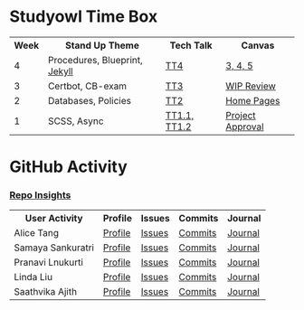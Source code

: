 # Studyowl Time Box
<table>
   <tr>
    <th>Week</th>
    <th>Stand Up Theme</th>
    <th>Tech Talk</th>
    <th>Canvas</th>
   </tr>
   <tr>
    <td>4</td>
    <td>Procedures, Blueprint, <a href="https://github.com/nighthawkcoders/nighthawk_csp/wiki/GitHub-Pages-and-Jekyll">Jekyll</a></td>
    <td><a href="https://github.com/nighthawkcoders/nighthawk_csp/wiki/Tri2-TT4-Binary-Search,-Calling-Procedures,-and-Developing-Procedures">TT4</a></td>
    <td><a href="https://poway.instructure.com/courses/112435/assignments/1956804">3, 4, 5</a></td>
  </tr>
  <tr>
    <td>3</td>
    <td>Certbot, CB-exam</td>
    <td><a href="https://github.com/nighthawkcoders/nighthawk_csp/wiki/Tri-2:-Tech-Talk-3---Deployment---Subdomains-and-Certbot">TT3</a></td>
    <td><a href="https://poway.instructure.com/courses/112435/assignments/1943626">WIP Review</a></td>
  </tr>
  <tr>
    <td>2</td>
    <td>Databases, Policies</td>
    <td><a href="https://github.com/nighthawkcoders/nighthawk_csp/wiki/Tri-2:-Tech-Talk-2-SQLite-Database-Intro">TT2</a></td>
    <td><a href="https://poway.instructure.com/courses/112435/assignments/1943619">Home Pages</a></td>
  </tr>
  <tr>
    <td>1</td>
    <td>SCSS, Async</td>
    <td><a href="https://github.com/nighthawkcoders/nighthawk_csp/wiki/Tri-2:-Tech-Talk-1.1---Organizing--Bootstrap-Files,-Templates-layouts,-and-Sassy">TT1.1, </a><a href="https://github.com/nighthawkcoders/nighthawk_csp/wiki/Tri-2:-Tech-Talk-1.2---Accessing-data-Asynchronously">TT1.2</a></td>
    <td><a href="https://poway.instructure.com/courses/112435/assignments/1943423">Project Approval</a></td>
  </tr>
</table>


# GitHub Activity
### <a href="https://github.com/sarayu-pr11/team-narks/graphs/contributors" target="_blank">Repo Insights</a>
<table>
  <tr>
    <th>User Activity</th>
    <th>Profile</th>
    <th>Issues</th>
    <th>Commits</th>
    <th>Journal</th>
  </tr>
  <tr>
    <td>Alice Tang</td>
    <td><a href="https://github.com/tangalice" target="_blank">Profile</a></td>
    <td><a href="https://github.com/samayass/flask_portfolio/issues/assigned/tangalice" target="_blank">Issues</a></td>
    <td><a href="https://github.com/samayass/flask_portfolio/commits?author=tangalice" target="_blank">Commits</a></td>
    <td><a href="https://docs.google.com/document/d/1PGcv6fkv8A5Y1uzuN-iLSGm9CKhdWEL_fQRZyGv9ymI/edit?usp=sharing" target="_blank">Journal</a></td>
  </tr>
  <tr>
    <td>Samaya Sankuratri</td>
    <td><a href="https://github.com/samayass" target="_blank">Profile</a></td>
    <td><a href="https://github.com/samayass/flask_portfolio/issues/assigned/samayass" target="_blank">Issues</a></td>
    <td><a href="https://github.com/samayass/flask_portfolio/commits?author=samayass" target="_blank">Commits</a></td>
    <td><a href="https://docs.google.com/document/d/1PGcv6fkv8A5Y1uzuN-iLSGm9CKhdWEL_fQRZyGv9ymI/edit?usp=sharing" target="_blank">Journal</a></td>
  </tr>
  <tr>
    <td>Pranavi Lnukurti</td>
    <td><a href="https://github.com/PranaviInukurti" target="_blank">Profile</a></td>
    <td><a href="https://github.com/samayass/flask_portfolio/issues/assigned/PranaviInukurti" target="_blank">Issues</a></td>
    <td><a href="https://github.com/samayass/flask_portfolio/commits?author=PranaviInukurti" target="_blank">Commits</a></td>
    <td><a href="https://docs.google.com/document/d/1PGcv6fkv8A5Y1uzuN-iLSGm9CKhdWEL_fQRZyGv9ymI/edit?usp=sharing" target="_blank">Journal</a></td>
  </tr>
  <tr>
    <td>Linda Liu</td>
    <td><a href="https://github.com/LindaLiu1202" target="_blank">Profile</a></td>
    <td><a href="https://github.com/samayass/flask_portfolio/issues/assigned/LindaLiu1202" target="_blank">Issues</a></td>
    <td><a href="https://github.com/samayass/flask_portfolio/commits?author=LindaLiu1202" target="_blank">Commits</a></td>
    <td><a href="https://docs.google.com/document/d/1PGcv6fkv8A5Y1uzuN-iLSGm9CKhdWEL_fQRZyGv9ymI/edit?usp=sharing" target="_blank">Journal</a></td>
  </tr>
  <tr>
    <td>Saathvika Ajith</td>
    <td><a href="https://github.com/Saathvika-Ajith" target="_blank">Profile</a></td>
    <td><a href="https://github.com/samayass/flask_portfolio/issues/assigned/Saathvika-Ajith" target="_blank">Issues</a></td>
    <td><a href="https://github.com/samayass/flask_portfolio/commits?author=Saathvika-Ajith" target="_blank">Commits</a></td>
    <td><a href="https://docs.google.com/document/d/1PGcv6fkv8A5Y1uzuN-iLSGm9CKhdWEL_fQRZyGv9ymI/edit?usp=sharing" target="_blank">Journal</a></td>
  </tr>
</table>
